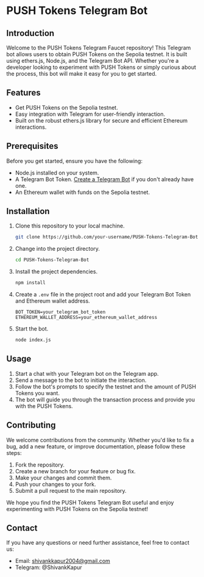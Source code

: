 # PUSH Tokens Telegram Bot


## Introduction

Welcome to the PUSH Tokens Telegram Faucet repository! This Telegram bot allows users to obtain PUSH Tokens on the Sepolia testnet. It is built using ethers.js, Node.js, and the Telegram Bot API. Whether you're a developer looking to experiment with PUSH Tokens or simply curious about the process, this bot will make it easy for you to get started.

## Features

- Get PUSH Tokens on the Sepolia testnet.
- Easy integration with Telegram for user-friendly interaction.
- Built on the robust ethers.js library for secure and efficient Ethereum interactions.

## Prerequisites

Before you get started, ensure you have the following:

- Node.js installed on your system.
- A Telegram Bot Token. [Create a Telegram Bot](https://core.telegram.org/bots#botfather) if you don't already have one.
- An Ethereum wallet with funds on the Sepolia testnet.

## Installation

1. Clone this repository to your local machine.

   ```bash
   git clone https://github.com/your-username/PUSH-Tokens-Telegram-Bot.git
   ```

2. Change into the project directory.

   ```bash
   cd PUSH-Tokens-Telegram-Bot
   ```

3. Install the project dependencies.

   ```bash
   npm install
   ```

4. Create a `.env` file in the project root and add your Telegram Bot Token and Ethereum wallet address.

   ```dotenv
   BOT_TOKEN=your_telegram_bot_token
   ETHEREUM_WALLET_ADDRESS=your_ethereum_wallet_address
   ```

5. Start the bot.

   ```bash
   node index.js
   ```

## Usage

1. Start a chat with your Telegram bot on the Telegram app.
2. Send a message to the bot to initiate the interaction.
3. Follow the bot's prompts to specify the testnet and the amount of PUSH Tokens you want.
4. The bot will guide you through the transaction process and provide you with the PUSH Tokens.

## Contributing

We welcome contributions from the community. Whether you'd like to fix a bug, add a new feature, or improve documentation, please follow these steps:

1. Fork the repository.
2. Create a new branch for your feature or bug fix.
3. Make your changes and commit them.
4. Push your changes to your fork.
5. Submit a pull request to the main repository.


We hope you find the PUSH Tokens Telegram Bot useful and enjoy experimenting with PUSH Tokens on the Sepolia testnet!


## Contact

If you have any questions or need further assistance, feel free to contact us:

- Email: shivankkapur2004@gmail.com
- Telegram: @ShivankKapur



